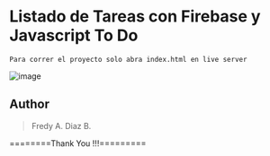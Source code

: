 # Listado de Tareas con Firebase y Javascript To Do

```
Para correr el proyecto solo abra index.html en live server
```
![image](https://user-images.githubusercontent.com/16197568/178822695-eb3988ce-08cb-4a0c-9193-d6eb6d7bc78d.png)


## Author

<blockquote>
Fredy A. Diaz B.

</blockquote>

========Thank You !!!=========
